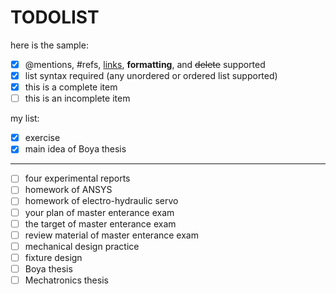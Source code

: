 # TODOLIST
here is the sample:
- [x] @mentions, #refs, [links](), **formatting**, and <del>delete</del> supported
- [x] list syntax required (any unordered or ordered list supported)
- [x] this is a complete item
- [ ] this is an incomplete item

my list:
- [x] exercise
- [x] main idea of Boya thesis
***
- [ ] four experimental reports
- [ ] homework of ANSYS
- [ ] homework of electro-hydraulic servo
- [ ] your plan of master enterance exam
- [ ] the target of master enterance exam
- [ ] review material of master enterance exam
- [ ] mechanical design practice
- [ ] fixture design
- [ ] Boya thesis
- [ ] Mechatronics thesis